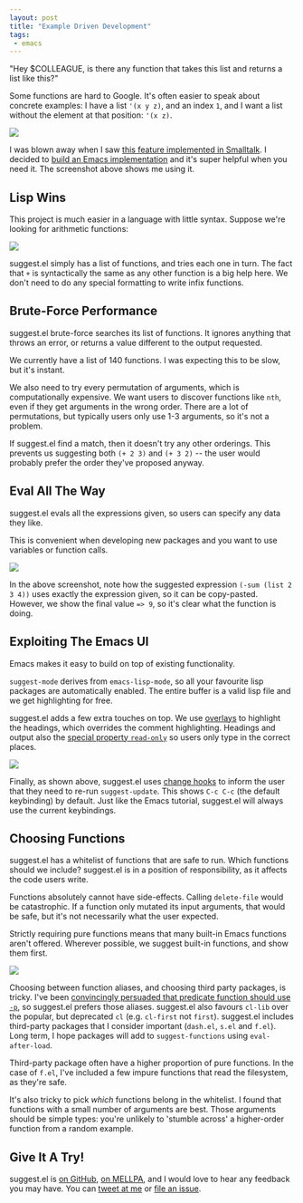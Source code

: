```yaml
--- 
layout: post
title: "Example Driven Development"
tags:
 - emacs
---
```


"Hey $COLLEAGUE, is there any function that takes this list and returns a
list like this?"

Some functions are hard to Google. It's often easier to speak about
concrete examples: I have a list `'(x y z)`, and an index `1`,
and I want a list without the element at that position: `'(x z)`.

<img src="/assets/suggest_el.png">

I was blown away when I saw
[this feature implemented in Smalltalk](https://www.youtube.com/watch?v=HOuZyOKa91o#t=5m05s). I
decided to
[build an Emacs implementation](https://github.com/Wilfred/suggest.el)
and it's super helpful when you need it. The screenshot above shows me
using it.

## Lisp Wins

This project is much easier in a language with little syntax. Suppose
we're looking for arithmetic functions:

<img src="/assets/suggest_numeric.png">

suggest.el simply has a list of functions, and tries each one in
turn. The fact that `+` is syntactically the same as any other
function is a big help here. We don't need to do any special
formatting to write infix functions.

## Brute-Force Performance

suggest.el brute-force searches its list of functions. It ignores
anything that throws an error, or returns a value different to the
output requested.

We currently have a list of 140 functions. I was expecting this to be
slow, but it's instant.

We also need to try every permutation of arguments, which is
computationally expensive. We want users to discover functions like
`nth`, even if they get arguments in the wrong order. There are a lot
of permutations, but typically users only use 1-3 arguments, so it's
not a problem.

If suggest.el find a match, then it doesn't try any other
orderings. This prevents us suggesting both `(+ 2 3)` and `(+ 3 2)` --
the user would probably prefer the order they've proposed anyway.

## Eval All The Way

suggest.el evals all the expressions given, so users can specify any
data they like.

This is convenient when developing new packages and you want to use
variables or function calls.

<img src="/assets/suggest_eval.png">

In the above screenshot, note how the suggested expression `(-sum
(list 2 3 4))` uses exactly the expression given, so it can be
copy-pasted. However, we show the final value `=> 9`, so it's clear
what the function is doing.

## Exploiting The Emacs UI

Emacs makes it easy to build on top of existing functionality.

`suggest-mode` derives from `emacs-lisp-mode`, so all your favourite
lisp packages are automatically enabled. The entire buffer is a valid
lisp file and we get highlighting for free.

suggest.el adds a few extra touches on top. We use
[overlays](https://www.gnu.org/software/emacs/manual/html_node/elisp/Overlays.html)
to highlight the headings, which overrides the comment
highlighting. Headings and output also the
[special property `read-only`](https://www.gnu.org/software/emacs/manual/html_node/elisp/Special-Properties.html#Special-Properties)
so users only type in the correct places.

<img src="/assets/suggest_hook.gif">

Finally, as shown above, suggest.el uses
[change hooks](https://www.gnu.org/software/emacs/manual/html_node/elisp/Change-Hooks.html)
to inform the user that they need to re-run `suggest-update`. This
shows `C-c C-c` (the default keybinding) by default. Just like the
Emacs tutorial, suggest.el will always use the current keybindings.

## Choosing Functions

suggest.el has a whitelist of functions that are safe to run. Which
functions should we include? suggest.el is in a position of
responsibility, as it affects the code users write.

Functions absolutely cannot have side-effects. Calling `delete-file`
would be catastrophic. If a function only mutated its input arguments,
that would be safe, but it's not necessarily what the user expected.

Strictly requiring pure functions means that many built-in Emacs
functions aren't offered. Wherever possible, we suggest built-in
functions, and show them first.

<img src="/assets/suggest_aliases.png">

Choosing between function aliases, and choosing third party packages,
is tricky. I've
been [convincingly persuaded that predicate function should use `-p`](https://github.com/bbatsov/projectile/pull/291#issuecomment-38379199),
so suggest.el prefers those aliases. suggest.el also favours `cl-lib`
over the popular, but deprecated `cl` (e.g. `cl-first` not
`first`). suggest.el includes third-party packages that I consider
important (`dash.el`, `s.el` and `f.el`). Long term, I hope packages
will add to `suggest-functions` using `eval-after-load`.

Third-party package often have a higher proportion of pure
functions. In the case of `f.el`, I've included a few impure functions
that read the filesystem, as they're safe.

It's also tricky to pick *which* functions belong in the whitelist. I
found that functions with a small number of arguments are best. Those
arguments should be simple types: you're unlikely to 'stumble across' a
higher-order function from a random example.

## Give It A Try!

suggest.el is [on GitHub](https://github.com/Wilfred/suggest.el),
[on MELLPA](http://melpa.org/#/suggest), and I would love to hear any
feedback you may have. You can
[tweet at me](https://twitter.com/_wilfredh) or
[file an issue](https://github.com/Wilfred/suggest.el/issues/new).
